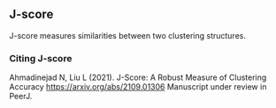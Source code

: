 ## J-score

J-score measures similarities between two clustering structures.

### Citing J-score
Ahmadinejad N, Liu L (2021). J-Score: A Robust Measure of Clustering Accuracy https://arxiv.org/abs/2109.01306
Manuscript under review in PeerJ.
